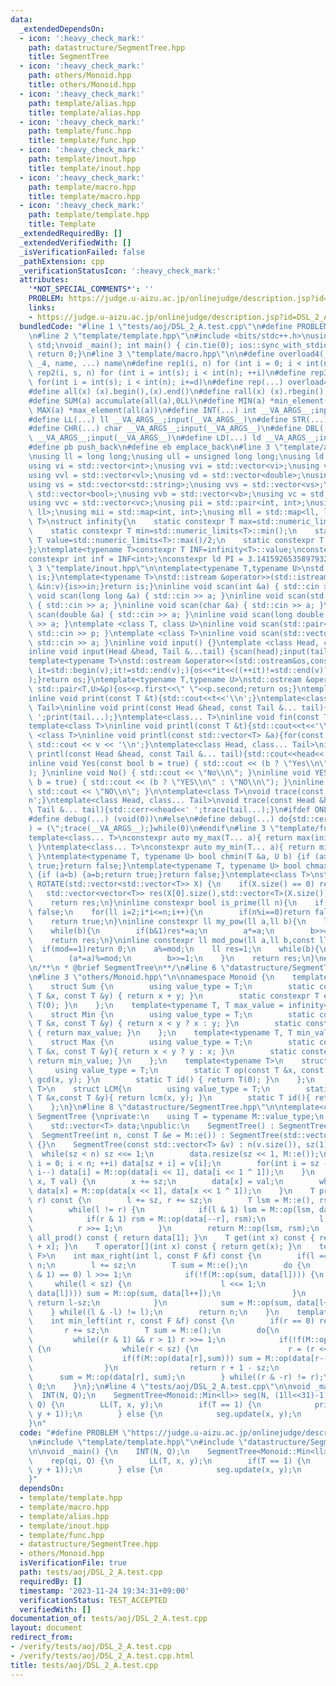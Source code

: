 ```yaml
---
data:
  _extendedDependsOn:
  - icon: ':heavy_check_mark:'
    path: datastructure/SegmentTree.hpp
    title: SegmentTree
  - icon: ':heavy_check_mark:'
    path: others/Monoid.hpp
    title: others/Monoid.hpp
  - icon: ':heavy_check_mark:'
    path: template/alias.hpp
    title: template/alias.hpp
  - icon: ':heavy_check_mark:'
    path: template/func.hpp
    title: template/func.hpp
  - icon: ':heavy_check_mark:'
    path: template/inout.hpp
    title: template/inout.hpp
  - icon: ':heavy_check_mark:'
    path: template/macro.hpp
    title: template/macro.hpp
  - icon: ':heavy_check_mark:'
    path: template/template.hpp
    title: Template
  _extendedRequiredBy: []
  _extendedVerifiedWith: []
  _isVerificationFailed: false
  _pathExtension: cpp
  _verificationStatusIcon: ':heavy_check_mark:'
  attributes:
    '*NOT_SPECIAL_COMMENTS*': ''
    PROBLEM: https://judge.u-aizu.ac.jp/onlinejudge/description.jsp?id=DSL_2_A
    links:
    - https://judge.u-aizu.ac.jp/onlinejudge/description.jsp?id=DSL_2_A
  bundledCode: "#line 1 \"tests/aoj/DSL_2_A.test.cpp\"\n#define PROBLEM \"https://judge.u-aizu.ac.jp/onlinejudge/description.jsp?id=DSL_2_A\"\
    \n#line 2 \"template/template.hpp\"\n#include <bits/stdc++.h>\nusing namespace\
    \ std;\nvoid _main(); int main() { cin.tie(0); ios::sync_with_stdio(false); _main();\
    \ return 0;}\n#line 3 \"template/macro.hpp\"\n\n#define overload4(_1, _2, _3,\
    \ _4, name, ...) name\n#define rep1(i, n) for (int i = 0; i < int(n); ++i)\n#define\
    \ rep2(i, s, n) for (int i = int(s); i < int(n); ++i)\n#define rep3(i, s, n, d)\
    \ for(int i = int(s); i < int(n); i+=d)\n#define rep(...) overload4(__VA_ARGS__,rep3,rep2,rep1)(__VA_ARGS__)\n\
    #define all(x) (x).begin(),(x).end()\n#define rall(x) (x).rbegin(),(x).rend()\n\
    #define SUM(a) accumulate(all(a),0LL)\n#define MIN(a) *min_element(all(a))\n#define\
    \ MAX(a) *max_element(all(a))\n#define INT(...) int __VA_ARGS__;input(__VA_ARGS__)\n\
    #define LL(...) ll __VA_ARGS__;input(__VA_ARGS__)\n#define STR(...) string __VA_ARGS__;input(__VA_ARGS__)\n\
    #define CHR(...) char __VA_ARGS__;input(__VA_ARGS__)\n#define DBL(...) double\
    \ __VA_ARGS__;input(__VA_ARGS__)\n#define LD(...) ld __VA_ARGS__;input(__VA_ARGS__)\n\
    #define pb push_back\n#define eb emplace_back\n#line 3 \"template/alias.hpp\"\n\
    \nusing ll = long long;\nusing ull = unsigned long long;\nusing ld = long double;\n\
    using vi = std::vector<int>;\nusing vvi = std::vector<vi>;\nusing vl = std::vector<ll>;\n\
    using vvl = std::vector<vl>;\nusing vd = std::vector<double>;\nusing vvd = std::vector<vd>;\n\
    using vs = std::vector<std::string>;\nusing vvs = std::vector<vs>;\nusing vb =\
    \ std::vector<bool>;\nusing vvb = std::vector<vb>;\nusing vc = std::vector<char>;\n\
    using vvc = std::vector<vc>;\nusing pii = std::pair<int, int>;\nusing pll = std::pair<ll,\
    \ ll>;\nusing mii = std::map<int, int>;\nusing mll = std::map<ll, ll>;\ntemplate<typename\
    \ T>\nstruct infinity{\n    static constexpr T max=std::numeric_limits<T>::max();\n\
    \    static constexpr T min=std::numeric_limits<T>::min();\n    static constexpr\
    \ T value=std::numeric_limits<T>::max()/2;\n    static constexpr T mvalue=std::numeric_limits<T>::min()/2;\n\
    };\ntemplate<typename T>constexpr T INF=infinity<T>::value;\nconstexpr ll infl=INF<ll>;\n\
    constexpr int inf = INF<int>;\nconstexpr ld PI = 3.1415926535897932384626;\n#line\
    \ 3 \"template/inout.hpp\"\n\ntemplate<typename T,typename U>\nstd::istream &operator>>(std::istream&is,std::pair<T,U>&p){is>>p.first>>p.second;return\
    \ is;}\ntemplate<typename T>\nstd::istream &operator>>(std::istream&is,std::vector<T>&v){for(T\
    \ &in:v){is>>in;}return is;}\ninline void scan(int &a) { std::cin >> a; }\ninline\
    \ void scan(long long &a) { std::cin >> a; }\ninline void scan(std::string &a)\
    \ { std::cin >> a; }\ninline void scan(char &a) { std::cin >> a; }\ninline void\
    \ scan(double &a) { std::cin >> a; }\ninline void scan(long double &a) { std::cin\
    \ >> a; }\ntemplate <class T, class U>\ninline void scan(std::pair<T, U> &p) {\
    \ std::cin >> p; }\ntemplate <class T>\ninline void scan(std::vector<T> &a) {\
    \ std::cin >> a; }\ninline void input() {}\ntemplate <class Head, class... Tail>\n\
    inline void input(Head &head, Tail &...tail) {scan(head);input(tail...);}\n\n\
    template<typename T>\nstd::ostream &operator<<(std::ostream&os,const std::vector<T>&v){for(auto\
    \ it=std::begin(v);it!=std::end(v);){os<<*it<<((++it)!=std::end(v)?\" \":\"\"\
    );}return os;}\ntemplate<typename T,typename U>\nstd::ostream &operator<<(std::ostream&os,const\
    \ std::pair<T,U>&p){os<<p.first<<\" \"<<p.second;return os;}\ntemplate<class T>\n\
    inline void print(const T &t){std::cout<<t<<'\\n';}\ntemplate<class Head, class...\
    \ Tail>\ninline void print(const Head &head, const Tail &... tail){std::cout<<head<<'\
    \ ';print(tail...);}\ntemplate<class... T>\ninline void fin(const T &... a){print(a...);exit(0);}\n\
    template<class T>\ninline void printl(const T &t){std::cout<<t<<'\\n';}\ntemplate\
    \ <class T>\ninline void printl(const std::vector<T> &a){for(const auto &v : a)\
    \ std::cout << v << '\\n';}\ntemplate<class Head, class... Tail>\ninline void\
    \ printl(const Head &head, const Tail &... tail){std::cout<<head<<' ';print(tail...);}\n\
    inline void Yes(const bool b = true) { std::cout << (b ? \"Yes\\n\" : \"No\\n\"\
    ); }\ninline void No() { std::cout << \"No\\n\"; }\ninline void YES(const bool\
    \ b = true) { std::cout << (b ? \"YES\\n\" : \"NO\\n\"); }\ninline void NO() {\
    \ std::cout << \"NO\\n\"; }\n\ntemplate<class T>\nvoid trace(const T &t){std::cerr<<t<<')'<<'\\\
    n';}\ntemplate<class Head, class... Tail>\nvoid trace(const Head &head, const\
    \ Tail &... tail){std::cerr<<head<<' ';trace(tail...);}\n#ifdef ONLINE_JUDGE\n\
    #define debug(...) (void(0))\n#else\n#define debug(...) do{std::cerr<<'('<<#__VA_ARGS__<<\"\
    ) = (\";trace(__VA_ARGS__);}while(0)\n#endif\n#line 3 \"template/func.hpp\"\n\n\
    template<class... T>\nconstexpr auto my_max(T... a){ return max(initializer_list<common_type_t<T...>>{a...});\
    \ }\ntemplate<class... T>\nconstexpr auto my_min(T... a){ return min(initializer_list<common_type_t<T...>>{a...});\
    \ }\ntemplate<typename T, typename U> bool chmin(T &a, U b) {if (a>b) {a=b;return\
    \ true;}return false;}\ntemplate<typename T, typename U> bool chmax(T &a, U b)\
    \ {if (a<b) {a=b;return true;}return false;}\ntemplate<class T>\nstd::vector<std::vector<T>>\
    \ ROTATE(std::vector<std::vector<T>> X) {\n    if(X.size() == 0) return X;\n \
    \   std::vector<vector<T>> res(X[0].size(),std::vector<T>(X.size()));\n    rep(i,X.size())rep(j,X[0].size())res[j][X.size()-i-1]=X[i][j];\n\
    \    return res;\n}\ninline constexpr bool is_prime(ll n){\n    if(n<=1)return\
    \ false;\n    for(ll i=2;i*i<=n;i++){\n        if(n%i==0)return false;\n    }\n\
    \    return true;\n}\ninline constexpr ll my_pow(ll a,ll b){\n    ll res=1;\n\
    \    while(b){\n        if(b&1)res*=a;\n        a*=a;\n        b>>=1;\n    }\n\
    \    return res;\n}\ninline constexpr ll mod_pow(ll a,ll b,const ll&mod){\n  \
    \  if(mod==1)return 0;\n    a%=mod;\n    ll res=1;\n    while(b){\n        if(b&1)(res*=a)%=mod;\n\
    \        (a*=a)%=mod;\n        b>>=1;\n    }\n    return res;\n}\n#line 2 \"datastructure/SegmentTree.hpp\"\
    \n/**\n * @brief SegmentTree\n**/\n#line 6 \"datastructure/SegmentTree.hpp\"\n\
    \n#line 3 \"others/Monoid.hpp\"\n\nnamespace Monoid {\n    template<typename T>\n\
    \    struct Sum {\n        using value_type = T;\n        static constexpr T op(const\
    \ T &x, const T &y) { return x + y; }\n        static constexpr T e() { return\
    \ T(0); }\n    };\n    template<typename T, T max_value = infinity<T>::value>\n\
    \    struct Min {\n        using value_type = T;\n        static constexpr T op(const\
    \ T &x, const T &y) { return x < y ? x : y; }\n        static constexpr T e()\
    \ { return max_value; }\n    };\n    template<typename T, T min_value = infinity<T>::mvalue>\n\
    \    struct Max {\n        using value_type = T;\n        static constexpr T op(const\
    \ T &x, const T &y){ return x < y ? y : x; }\n        static constexpr T e(){\
    \ return min_value; }\n    };\n    template<typename T>\n    struct GCD{\n   \
    \     using value_type = T;\n        static T op(const T &x, const T &y) { return\
    \ gcd(x, y); }\n        static T id() { return T(0); }\n    };\n    template<typename\
    \ T>\n    struct LCM{\n        using value_type = T;\n        static T op(const\
    \ T &x,const T &y){ return lcm(x, y); }\n        static T id(){ return T(1); }\n\
    \    };\n}\n#line 8 \"datastructure/SegmentTree.hpp\"\n\ntemplate<class M>\nstruct\
    \ SegmentTree {\nprivate:\n    using T = typename M::value_type;\n    int n, sz;\n\
    \    std::vector<T> data;\npublic:\n    SegmentTree() : SegmentTree(0) {}\n  \
    \  SegmentTree(int n, const T &e = M::e()) : SegmentTree(std::vector<T>(n, e))\
    \ {}\n    SegmentTree(const std::vector<T> &v) : n(v.size()), sz(1) {\n      \
    \  while(sz < n) sz <<= 1;\n        data.resize(sz << 1, M::e());\n        for(int\
    \ i = 0; i < n; ++i) data[sz + i] = v[i];\n        for(int i = sz - 1; i >= 1;\
    \ i--) data[i] = M::op(data[i << 1], data[i << 1 ^ 1]);\n    }\n    void update(int\
    \ x, T val) {\n        x += sz;\n        data[x] = val;\n        while(x >>= 1)\
    \ data[x] = M::op(data[x << 1], data[x << 1 ^ 1]);\n    }\n    T prod(int l, int\
    \ r) const {\n        l += sz, r += sz;\n        T lsm = M::e(), rsm = M::e();\n\
    \        while(l != r) {\n            if(l & 1) lsm = M::op(lsm, data[l++]);\n\
    \            if(r & 1) rsm = M::op(data[--r], rsm);\n            l >>= 1;\n  \
    \          r >>= 1;\n        }\n        return M::op(lsm, rsm);\n    }\n    T\
    \ all_prod() const { return data[1]; }\n    T get(int x) const { return data[sz\
    \ + x]; }\n    T operator[](int x) const { return get(x); }\n    template<class\
    \ F>\n    int max_right(int l, const F &f) const {\n        if(l == n) return\
    \ n;\n        l += sz;\n        T sum = M::e();\n        do {\n            while((l\
    \ & 1) == 0) l >>= 1;\n            if(!f(M::op(sum, data[l]))) {\n           \
    \     while(l < sz) {\n                    l <<= 1;\n                    if(f(M::op(sum,\
    \ data[l]))) sum = M::op(sum, data[l++]);\n                }\n               \
    \ return l-sz;\n            }\n            sum = M::op(sum, data[l++]);\n    \
    \    } while((l & -l) != l);\n        return n;\n    }\n    template<class F>\n\
    \    int min_left(int r, const F &f) const {\n        if(r == 0) return 0;\n \
    \       r += sz;\n        T sum = M::e();\n        do{\n            --r;\n   \
    \         while((r & 1) && r > 1) r >>= 1;\n            if(!f(M::op(data[r],sum)))\
    \ {\n                while(r < sz) {\n                    r = (r << 1) ^ 1;\n\
    \                    if(f(M::op(data[r],sum))) sum = M::op(data[r--], sum);\n\
    \                }\n                return r + 1 - sz;\n            }\n      \
    \      sum = M::op(data[r], sum);\n        } while((r & -r) != r);\n        return\
    \ 0;\n    }\n};\n#line 4 \"tests/aoj/DSL_2_A.test.cpp\"\n\nvoid _main() {\n  \
    \  INT(N, Q);\n    SegmentTree<Monoid::Min<ll>> seg(N, (1ll<<31)-1);\n    rep(qi,\
    \ Q) {\n        LL(T, x, y);\n        if(T == 1) {\n            print(seg.prod(x,\
    \ y + 1));\n        } else {\n            seg.update(x, y);\n        }\n    }\n\
    }\n"
  code: "#define PROBLEM \"https://judge.u-aizu.ac.jp/onlinejudge/description.jsp?id=DSL_2_A\"\
    \n#include \"template/template.hpp\"\n#include \"datastructure/SegmentTree.hpp\"\
    \n\nvoid _main() {\n    INT(N, Q);\n    SegmentTree<Monoid::Min<ll>> seg(N, (1ll<<31)-1);\n\
    \    rep(qi, Q) {\n        LL(T, x, y);\n        if(T == 1) {\n            print(seg.prod(x,\
    \ y + 1));\n        } else {\n            seg.update(x, y);\n        }\n    }\n\
    }"
  dependsOn:
  - template/template.hpp
  - template/macro.hpp
  - template/alias.hpp
  - template/inout.hpp
  - template/func.hpp
  - datastructure/SegmentTree.hpp
  - others/Monoid.hpp
  isVerificationFile: true
  path: tests/aoj/DSL_2_A.test.cpp
  requiredBy: []
  timestamp: '2023-11-24 19:34:31+09:00'
  verificationStatus: TEST_ACCEPTED
  verifiedWith: []
documentation_of: tests/aoj/DSL_2_A.test.cpp
layout: document
redirect_from:
- /verify/tests/aoj/DSL_2_A.test.cpp
- /verify/tests/aoj/DSL_2_A.test.cpp.html
title: tests/aoj/DSL_2_A.test.cpp
---
```

